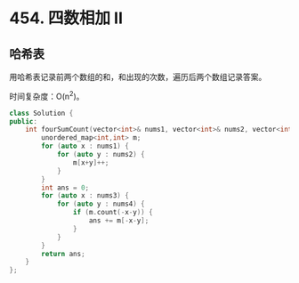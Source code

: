 # 454. 四数相加 II

## 哈希表

用哈希表记录前两个数组的和，和出现的次数，遍历后两个数组记录答案。

时间复杂度：O(n<sup>2</sup>)。

```cpp
class Solution {
public:
    int fourSumCount(vector<int>& nums1, vector<int>& nums2, vector<int>& nums3, vector<int>& nums4) {
        unordered_map<int,int> m;
        for (auto x : nums1) {
            for (auto y : nums2) {
                m[x+y]++;
            }
        }
        int ans = 0;
        for (auto x : nums3) {
            for (auto y : nums4) {
                if (m.count(-x-y)) {
                    ans += m[-x-y];
                }
            }
        }
        return ans;
    }
};
```